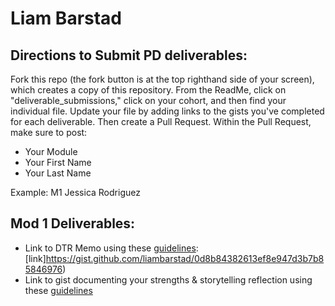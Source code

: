 # Liam Barstad

## Directions to Submit PD deliverables:
Fork this repo (the fork button is at the top righthand side of your screen), which creates a copy of this repository. From the ReadMe, click on "deliverable_submissions," click on your cohort, and then find your individual file. Update your file by adding links to the gists you've completed for each deliverable. Then create a Pull Request. Within the Pull Request, make sure to post:

* Your Module
* Your First Name
* Your Last Name

Example: M1 Jessica Rodriguez

## Mod 1 Deliverables:
* Link to DTR Memo using these [guidelines](https://github.com/turingschool/career-development-curriculum/blob/master/module_one/dtr_guidelines_memo.md):[link]https://gist.github.com/liambarstad/0d8b84382613ef8e947d3b7b85846976)
* Link to gist documenting your strengths & storytelling reflection using these [guidelines](https://github.com/turingschool/career-development-curriculum/blob/master/module_one/strengths_storytelling_reflection.md)
